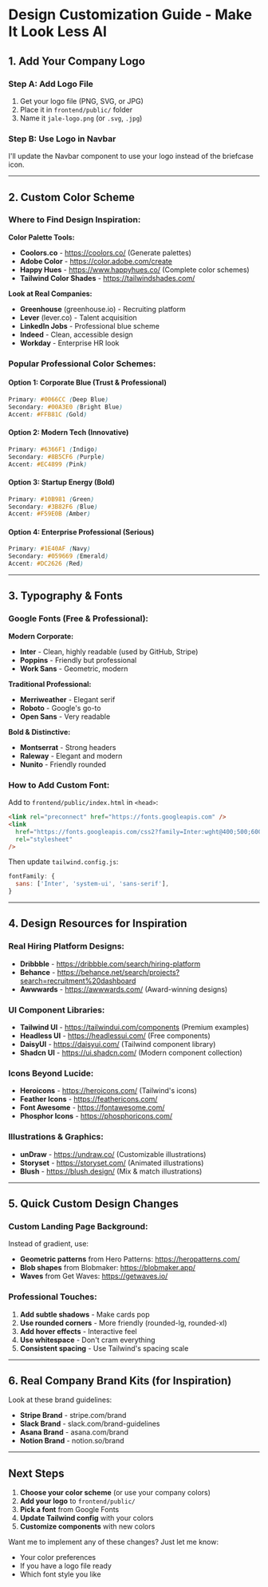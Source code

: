 # Design Customization Guide - Make It Look Less AI

## 1. Add Your Company Logo

### Step A: Add Logo File

1. Get your logo file (PNG, SVG, or JPG)
2. Place it in `frontend/public/` folder
3. Name it `jale-logo.png` (or `.svg`, `.jpg`)

### Step B: Use Logo in Navbar

I'll update the Navbar component to use your logo instead of the briefcase icon.

---

## 2. Custom Color Scheme

### Where to Find Design Inspiration:

**Color Palette Tools:**

- **Coolors.co** - https://coolors.co/ (Generate palettes)
- **Adobe Color** - https://color.adobe.com/create
- **Happy Hues** - https://www.happyhues.co/ (Complete color schemes)
- **Tailwind Color Shades** - https://tailwindshades.com/

**Look at Real Companies:**

- **Greenhouse** (greenhouse.io) - Recruiting platform
- **Lever** (lever.co) - Talent acquisition
- **LinkedIn Jobs** - Professional blue scheme
- **Indeed** - Clean, accessible design
- **Workday** - Enterprise HR look

### Popular Professional Color Schemes:

#### Option 1: Corporate Blue (Trust & Professional)

```css
Primary: #0066CC (Deep Blue)
Secondary: #00A3E0 (Bright Blue)
Accent: #FFB81C (Gold)
```

#### Option 2: Modern Tech (Innovative)

```css
Primary: #6366F1 (Indigo)
Secondary: #8B5CF6 (Purple)
Accent: #EC4899 (Pink)
```

#### Option 3: Startup Energy (Bold)

```css
Primary: #10B981 (Green)
Secondary: #3B82F6 (Blue)
Accent: #F59E0B (Amber)
```

#### Option 4: Enterprise Professional (Serious)

```css
Primary: #1E40AF (Navy)
Secondary: #059669 (Emerald)
Accent: #DC2626 (Red)
```

---

## 3. Typography & Fonts

### Google Fonts (Free & Professional):

**Modern Corporate:**

- **Inter** - Clean, highly readable (used by GitHub, Stripe)
- **Poppins** - Friendly but professional
- **Work Sans** - Geometric, modern

**Traditional Professional:**

- **Merriweather** - Elegant serif
- **Roboto** - Google's go-to
- **Open Sans** - Very readable

**Bold & Distinctive:**

- **Montserrat** - Strong headers
- **Raleway** - Elegant and modern
- **Nunito** - Friendly rounded

### How to Add Custom Font:

Add to `frontend/public/index.html` in `<head>`:

```html
<link rel="preconnect" href="https://fonts.googleapis.com" />
<link
  href="https://fonts.googleapis.com/css2?family=Inter:wght@400;500;600;700&display=swap"
  rel="stylesheet"
/>
```

Then update `tailwind.config.js`:

```js
fontFamily: {
  sans: ['Inter', 'system-ui', 'sans-serif'],
}
```

---

## 4. Design Resources for Inspiration

### Real Hiring Platform Designs:

- **Dribbble** - https://dribbble.com/search/hiring-platform
- **Behance** - https://behance.net/search/projects?search=recruitment%20dashboard
- **Awwwards** - https://awwwards.com/ (Award-winning designs)

### UI Component Libraries:

- **Tailwind UI** - https://tailwindui.com/components (Premium examples)
- **Headless UI** - https://headlessui.com/ (Free components)
- **DaisyUI** - https://daisyui.com/ (Tailwind component library)
- **Shadcn UI** - https://ui.shadcn.com/ (Modern component collection)

### Icons Beyond Lucide:

- **Heroicons** - https://heroicons.com/ (Tailwind's icons)
- **Feather Icons** - https://feathericons.com/
- **Font Awesome** - https://fontawesome.com/
- **Phosphor Icons** - https://phosphoricons.com/

### Illustrations & Graphics:

- **unDraw** - https://undraw.co/ (Customizable illustrations)
- **Storyset** - https://storyset.com/ (Animated illustrations)
- **Blush** - https://blush.design/ (Mix & match illustrations)

---

## 5. Quick Custom Design Changes

### Custom Landing Page Background:

Instead of gradient, use:

- **Geometric patterns** from Hero Patterns: https://heropatterns.com/
- **Blob shapes** from Blobmaker: https://blobmaker.app/
- **Waves** from Get Waves: https://getwaves.io/

### Professional Touches:

1. **Add subtle shadows** - Make cards pop
2. **Use rounded corners** - More friendly (rounded-lg, rounded-xl)
3. **Add hover effects** - Interactive feel
4. **Use whitespace** - Don't cram everything
5. **Consistent spacing** - Use Tailwind's spacing scale

---

## 6. Real Company Brand Kits (for Inspiration)

Look at these brand guidelines:

- **Stripe Brand** - stripe.com/brand
- **Slack Brand** - slack.com/brand-guidelines
- **Asana Brand** - asana.com/brand
- **Notion Brand** - notion.so/brand

---

## Next Steps

1. **Choose your color scheme** (or use your company colors)
2. **Add your logo** to `frontend/public/`
3. **Pick a font** from Google Fonts
4. **Update Tailwind config** with your colors
5. **Customize components** with new colors

Want me to implement any of these changes? Just let me know:

- Your color preferences
- If you have a logo file ready
- Which font style you like
